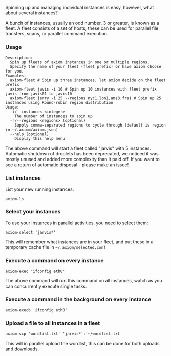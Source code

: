 Spinning up and managing individual instances is easy, however, what about several instances?

A bunch of instances, usually an odd number, 3 or greater, is known as a fleet. A fleet consists of a set of hosts, these can be used for parallel file transfers, scans, or parallel command execution.

### Usage

```
Description:
  Spin up fleets of axiom instances in one or multiple regions.
  Specify the name of your fleet (fleet prefix) or have axiom choose for you.
Examples:
  axiom-fleet # Spin up three instances, let axiom decide on the fleet prefix
  axiom-fleet javis -i 10 # Spin up 10 instances with fleet prefix javis from javis01 to javis10
  axiom-fleet jerry -i 25 --regions nyc1,lon1,ams3,fra1 # Spin up 25 instances using Round-robin region distribution
Usage:
  -i/--instances <integer>
    The number of instances to spin up
  -r/--regions <regions> (optional)
    Supply comma-separated regions to cycle through (default is region in ~/.axiom/axiom.json)
  --help (optional)
    Display this help menu
```

The above command will start a fleet called "jarvis" with 5 instances. Automatic shutdown of droplets has been deprecated, we noticed it was mostly unused and added more complexity than it paid off. If you want to see a return of automatic disposal - please make an issue!

### List instances
List your new running instances:
```
axiom-ls
```

### Select your instances
To use your instances in parallel activities, you need to select them:
```
axiom-select 'jarvis*'
```

This will remember what instances are in your fleet, and put these in a temporary cache file in `~/.axiom/selected.conf`

### Execute a command on every instance
```
axiom-exec 'ifconfig eth0'
```

The above command will run this command on all instances, watch as you can concurrently execute single tasks. 

### Execute a command in the background on every instance
```
axiom-execb 'ifconfig eth0'
```

### Upload a file to all instances in a fleet
```
axiom-scp 'wordlist.txt' 'jarvis*':'~/wordlist.txt'
```

This will in parallel upload the wordlist, this can be done for both uploads and downloads.

